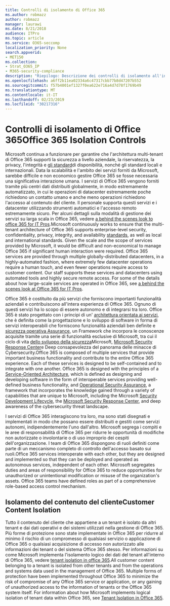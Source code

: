 ```yaml
---
title: Controlli di isolamento di Office 365
ms.author: robmazz
author: robmazz
manager: laurawi
ms.date: 8/21/2018
audience: ITPro
ms.topic: article
ms.service: O365-seccomp
localization_priority: None
search.appverid:
- MET150
ms.collection:
- Strat_O365_IP
- M365-security-compliance
description: "Riepilogo: Descrizione dei controlli di isolamento all'interno di Office 365."
ms.openlocfilehash: a6ff2b11ea02334a6c47317cbb77b8d47207b552
ms.sourcegitcommit: f57b4001ef1327f0ea622e716a4d7d78f1769b49
ms.translationtype: MT
ms.contentlocale: it-IT
ms.lasthandoff: 02/23/2019
ms.locfileid: "30217316"
---
```

# <a name="office-365-isolation-controls"></a><span data-ttu-id="df2ec-103">Controlli di isolamento di Office 365</span><span class="sxs-lookup"><span data-stu-id="df2ec-103">Office 365 Isolation Controls</span></span> 

<span data-ttu-id="df2ec-p101">Microsoft continua a funzionare per garantire che l'architettura multi-tenant di Office 365 supporti la sicurezza a livello aziendale, la riservatezza, la privacy, l'integrità e [gli standard](https://www.microsoft.com/TrustCenter/Compliance?service=Office#Icons)di disponibilità, nonché gli standard locali e internazionali. Data la scalabilità e l'ambito dei servizi forniti da Microsoft, sarebbe difficile e non economico gestire Office 365 se fosse necessaria una significativa interazione umana. I servizi di Office 365 vengono forniti tramite più centri dati distribuiti globalmente, in modo estremamente automatizzato, in cui le operazioni di datacenter estremamente poche richiedono un contatto umano e anche meno operazioni richiedono l'accesso al contenuto del cliente. Il personale supporta questi servizi e i datacenter utilizzando strumenti automatici e l'accesso remoto estremamente sicuro. Per alcuni dettagli sulla modalità di gestione dei servizi su larga scala in Office 365, vedere [a behind the scenes look to office 365 for IT Pros](https://channel9.msdn.com/Events/SharePoint-Conference/2014/SPC202).</span><span class="sxs-lookup"><span data-stu-id="df2ec-p101">Microsoft continuously works to ensure that the multi-tenant architecture of Office 365 supports enterprise-level security, confidentiality, privacy, integrity, and availability [standards](https://www.microsoft.com/TrustCenter/Compliance?service=Office#Icons), as well as local and international standards. Given the scale and the scope of services provided by Microsoft, it would be difficult and non-economical to manage Office 365 if significant human interaction were required. Office 365 services are provided through multiple globally-distributed datacenters, in a highly-automated fashion, where extremely few datacenter operations require a human touch, and even fewer operations require access to customer content. Our staff supports these services and datacenters using automated tools and highly secure remote access. For some of the details about how large-scale services are operated in Office 365, see [a behind the scenes look at Office 365 for IT Pros](https://channel9.msdn.com/Events/SharePoint-Conference/2014/SPC202).</span></span>

<span data-ttu-id="df2ec-p102">Office 365 è costituito da più servizi che forniscono importanti funzionalità aziendali e contribuiscono all'intera esperienza di Office 365. Ognuno di questi servizi ha lo scopo di essere autonomo e di integrarsi tra loro. Office 365 è stato progettato con i principi di un' [architettura orientata ai servizi](https://msdn.microsoft.com/library/aa480021.aspx), che è definita come la progettazione e lo sviluppo di software in forma di servizi interoperabili che forniscono funzionalità aziendali ben definite e [sicurezza operativa Assurance](http://www.microsoft.com/download/details.aspx?id=40872), un Framework che incorpora le conoscenze acquisite tramite una serie di funzionalità esclusive di Microsoft, tra cui il ciclo di vita [dello sviluppo della sicurezza](https://www.microsoft.com/sdl/default.aspx)Microsoft, [Microsoft Security Response Center](https://technet.microsoft.com/library/dn440717.aspx)e Deep consapevolezza del panorama delle minacce di Cybersecurity.</span><span class="sxs-lookup"><span data-stu-id="df2ec-p102">Office 365 is composed of multiple services that provide important business functionality and contribute to the entire Office 365 experience. Each of these services is designed to be self-contained and to integrate with one another. Office 365 is designed with the principles of a [Service-Oriented Architecture](https://msdn.microsoft.com/library/aa480021.aspx), which is defined as designing and developing software in the form of interoperable services providing well-defined business functionality, and [Operational Security Assurance](http://www.microsoft.com/download/details.aspx?id=40872), a framework that incorporates the knowledge gained through a variety of capabilities that are unique to Microsoft, including the Microsoft [Security Development Lifecycle](https://www.microsoft.com/sdl/default.aspx), the [Microsoft Security Response Center](https://technet.microsoft.com/library/dn440717.aspx), and deep awareness of the cybersecurity threat landscape.</span></span>

<span data-ttu-id="df2ec-p103">I servizi di Office 365 interagiscono tra loro, ma sono stati disegnati e implementati in modo che possano essere distribuiti e gestiti come servizi autonomi, indipendentemente l'uno dall'altro. Microsoft segrega i compiti e le aree di responsabilità di Office 365 per ridurre le opportunità di modifiche non autorizzate o involontarie o di uso improprio dei cespiti dell'organizzazione. I team di Office 365 dispongono di ruoli definiti come parte di un meccanismo completo di controllo dell'accesso basato sui ruoli.</span><span class="sxs-lookup"><span data-stu-id="df2ec-p103">Office 365 services interoperate with each other, but they are designed and implemented so that they can be deployed and operated as autonomous services, independent of each other. Microsoft segregates duties and areas of responsibility for Office 365 to reduce opportunities for unauthorized or unintentional modification or misuse of the organization's assets. Office 365 teams have defined roles as part of a comprehensive role-based access control mechanism.</span></span>

## <a name="customer-content-isolation"></a><span data-ttu-id="df2ec-115">Isolamento del contenuto del cliente</span><span class="sxs-lookup"><span data-stu-id="df2ec-115">Customer Content Isolation</span></span>
<span data-ttu-id="df2ec-p104">Tutto il contenuto del cliente che appartiene a un tenant è isolato da altri tenant e dai dati operativi e dei sistemi utilizzati nella gestione di Office 365. Più forme di protezione sono state implementate in Office 365 per ridurre al minimo il rischio di un compromesso di qualsiasi servizio o applicazione di Office 365 o qualsiasi acquisizione di accesso non autorizzato alle informazioni dei tenant o del sistema Office 365 stesso. Per informazioni su come Microsoft implementa l'isolamento logico dei dati del tenant all'interno di Office 365, vedere [tenant isolation in office 365](office-365-tenant-isolation-overview.md).</span><span class="sxs-lookup"><span data-stu-id="df2ec-p104">All customer content belonging to a tenant is isolated from other tenants and from the operations and systems data used in the management of Office 365. Multiple forms of protection have been implemented throughout Office 365 to minimize the risk of compromise of any Office 365 service or application, or any gaining of unauthorized access to the information of tenants or the Office 365 system itself. For information about how Microsoft implements logical isolation of tenant data within Office 365, see [Tenant Isolation in Office 365](office-365-tenant-isolation-overview.md).</span></span>
